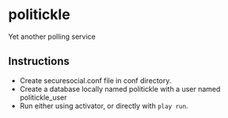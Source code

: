 politickle
==========

Yet another polling service

## Instructions
* Create securesocial.conf file in conf directory.
* Create a database locally named politickle with a user named politickle_user
* Run either using activator, or directly with `play run`.
